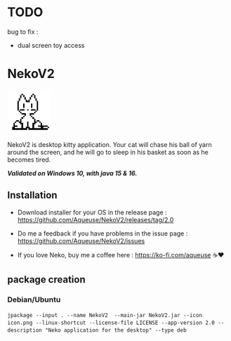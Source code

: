 # TODO

bug to fix :
   * dual screen toy access

# NekoV2

![Neko](https://github.com/Aqueuse/NekoV2/blob/master/icon.png)

NekoV2 is desktop kitty application. Your cat will chase his ball of yarn around the screen,
and he will go to sleep in his basket as soon as he becomes tired.

***Validated on Windows 10, with java 15 & 16.***

## Installation 

* Download installer for your OS in the release page : https://github.com/Aqueuse/NekoV2/releases/tag/2.0

* Do me a feedback if you have problems in the issue page : https://github.com/Aqueuse/NekoV2/issues

* If you love Neko, buy me a coffee here : https://ko-fi.com/aqueuse  ☕❤


## package creation

### Debian/Ubuntu

```jpackage --input . --name NekoV2  --main-jar NekoV2.jar --icon icon.png --linux-shortcut --license-file LICENSE --app-version 2.0 --description "Neko application for the desktop" --type deb```
